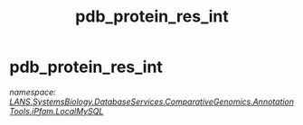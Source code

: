 ﻿---
title: pdb_protein_res_int
---

# pdb_protein_res_int
_namespace: [LANS.SystemsBiology.DatabaseServices.ComparativeGenomics.AnnotationTools.iPfam.LocalMySQL](N-LANS.SystemsBiology.DatabaseServices.ComparativeGenomics.AnnotationTools.iPfam.LocalMySQL.html)_






